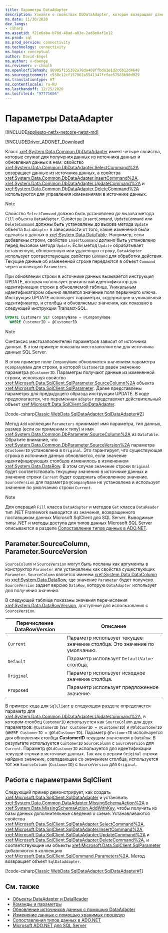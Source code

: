 ```yaml
---
title: Параметры DataAdapter
description: Узнайте о свойствах DbDataAdapter, которые возвращают данные из источника данных и управляют изменениями в источнике данных.
ms.date: 11/30/2020
dev_langs:
- csharp
ms.assetid: f21e6aba-b76d-46ad-a83e-2ad8e0af1e12
ms.prod: sql
ms.prod_service: connectivity
ms.technology: connectivity
ms.topic: conceptual
author: David-Engel
ms.author: v-daenge
ms.reviewer: v-chmalh
ms.openlocfilehash: 90985f155392a78da408ffbda3e1d2c0b12d4648
ms.sourcegitcommit: c938c12cf157962a5541347fcfae57588b90d929
ms.translationtype: HT
ms.contentlocale: ru-RU
ms.lasthandoff: 12/25/2020
ms.locfileid: "97771606"
---
```

# <a name="dataadapter-parameters"></a>Параметры DataAdapter

[!INCLUDE[appliesto-netfx-netcore-netst-md](../../includes/appliesto-netfx-netcore-netst-md.md)]

[!INCLUDE[Driver_ADONET_Download](../../includes/driver_adonet_download.md)]

Класс <xref:System.Data.Common.DbDataAdapter> имеет четыре свойства, которые служат для получения данных из источника данных и обновления данных в нем: свойство <xref:System.Data.Common.DbDataAdapter.SelectCommand%2A> возвращает данные из источника данных, а свойства <xref:System.Data.Common.DbDataAdapter.InsertCommand%2A>, <xref:System.Data.Common.DbDataAdapter.UpdateCommand%2A> и <xref:System.Data.Common.DbDataAdapter.DeleteCommand%2A> используются для управления изменениями в источнике данных.

> [!NOTE]
> Свойство `SelectCommand` должно быть установлено до вызова метода `Fill` объекта `DataAdapter`. Свойства `InsertCommand`, `UpdateCommand` или `DeleteCommand` должны быть установлены до вызова метода `Update` объекта `DataAdapter` в зависимости от того, какие изменения были сделаны в данных в <xref:System.Data.DataTable>. Например, если добавлены строки, свойство `InsertCommand` должно быть установлено перед вызовом метода `Update`. Если метод `Update` обрабатывает вставленную, обновленную или удаленную строку, `DataAdapter` использует соответствующее свойство `Command` для обработки действия. Текущие данные об измененной строке передаются в объект `Command` через коллекцию `Parameters`.

При обновлении строки в источнике данных вызывается инструкция UPDATE, которая использует уникальный идентификатор для идентификации строки в обновляемой таблице. Уникальным идентификатором обычно является значение поля первичного ключа. Инструкция UPDATE использует параметры, содержащие и уникальный идентификатор, и столбцы и обновляемые значения, как показано в следующей инструкции Transact-SQL.

```sql
UPDATE Customers SET CompanyName = @CompanyName
  WHERE CustomerID = @CustomerID  
```  

> [!NOTE]
> Синтаксис местозаполнителей параметров зависит от источника данных. В этом примере показаны местозаполнители для источника данных SQL Server.

В этом примере поле `CompanyName` обновляется значением параметра `@CompanyName` для строки, в которой `CustomerID` равен значению параметра `@CustomerID`. Параметры получают данные из измененной строки, используя свойство <xref:Microsoft.Data.SqlClient.SqlParameter.SourceColumn%2A> объекта <xref:Microsoft.Data.SqlClient.SqlParameter>. Далее представлены параметры для предыдущего образца инструкции UPDATE. В коде предполагается, что переменная `adapter` представляет действительный объект <xref:Microsoft.Data.SqlClient.SqlDataAdapter>.

[!code-csharp[Classic WebData SqlDataAdapter.SqlDataAdapter#2](~/../sqlclient/doc/samples/SqlDataAdapter_SqlDataAdapter.cs#2)]

Метод `Add` коллекции `Parameters` принимает имя параметра, тип данных, размер (если он применим к типу) и имя <xref:System.Data.Common.DbParameter.SourceColumn%2A> из `DataTable`. Обратите внимание, что <xref:System.Data.Common.DbParameter.SourceVersion%2A> параметра `@CustomerID` установлена в `Original`. Это гарантирует, что существующая строка в источнике данных обновляется, если значение идентифицирующих столбцов изменилось в измененном <xref:System.Data.DataRow>. В этом случае значение строки `Original` будет соответствовать текущему значению в источнике данных и значение строки `Current` будет содержать обновленное значение. `SourceVersion` для параметра `@CompanyName` не установлена и использует значение по умолчанию строки `Current`.

> [!NOTE]
> Для операций `Fill` класса `DataAdapter` и методов `Get` класса `DataReader` тип .NET Framework выводится из значения, возвращенного поставщиком данных Microsoft SqlClient для SQL Server. Выводимые типы .NET и методы доступа для типов данных Microsoft SQL Server описываются в разделе [Сопоставление типов данных в ADO.NET](data-type-mappings-ado-net.md).

## <a name="parametersourcecolumn-parametersourceversion"></a>Parameter.SourceColumn, Parameter.SourceVersion

`SourceColumn` и `SourceVersion` могут быть посланы как аргументы в конструктор `Parameter` или установлены как свойства существующих `Parameter`. `SourceColumn` является именем <xref:System.Data.DataColumn> из <xref:System.Data.DataRow>, где значение `Parameter` будет получено. `SourceVersion` задает версию `DataRow`, которую `DataAdapter` использует для получения значения.

В следующей таблице показаны значения перечисления <xref:System.Data.DataRowVersion>, доступные для использования с `SourceVersion`.

|Перечисление DataRowVersion|Описание|  
|--------------------------------|-----------------|  
|`Current`|Параметр использует текущее значение столбца. Это значение по умолчанию.|  
|`Default`|Параметр использует `DefaultValue` столбца.|  
|`Original`|Параметр использует исходное значение столбца.|  
|`Proposed`|Параметр использует предложенное значение.|  

В примере кода для `SqlClient` в следующем разделе определяется параметр для <xref:System.Data.Common.DbDataAdapter.UpdateCommand%2A>, в котором столбец `CustomerID` используется как `SourceColumn` для двух параметров: `@CustomerID` (`SET CustomerID = @CustomerID`) и `@OldCustomerID` (`WHERE CustomerID = @OldCustomerID`). Параметр `@CustomerID` используется для обновления столбца **CustomerID** текущим значением в `DataRow`. В результате используется `CustomerID` `SourceColumn` с `SourceVersion` для `Current`. Параметр `@OldCustomerID` используется для идентификации текущей строки в источнике данных. Так как в версии `Original` строки найдено значение, совпадающее со значением столбца, используется тот же `SourceColumn` (`CustomerID`) с `SourceVersion` для `Original`.

## <a name="work-with-sqlclient-parameters"></a>Работа с параметрами SqlClient

Следующий пример демонстрирует, как создать <xref:Microsoft.Data.SqlClient.SqlDataAdapter> и установить <xref:System.Data.Common.DataAdapter.MissingSchemaAction%2A> в <xref:System.Data.MissingSchemaAction.AddWithKey>, чтобы получить из базы данных дополнительные сведения о схеме. Устанавливаются свойства <xref:Microsoft.Data.SqlClient.SqlDataAdapter.SelectCommand%2A>, <xref:Microsoft.Data.SqlClient.SqlDataAdapter.InsertCommand%2A>, <xref:Microsoft.Data.SqlClient.SqlDataAdapter.UpdateCommand%2A> и <xref:Microsoft.Data.SqlClient.SqlDataAdapter.DeleteCommand%2A>, и соответствующие им объекты <xref:Microsoft.Data.SqlClient.SqlParameter> добавляются в коллекцию <xref:Microsoft.Data.SqlClient.SqlCommand.Parameters%2A>. Метод возвращает объект `SqlDataAdapter`.

[!code-csharp[Classic WebData SqlDataAdapter.SqlDataAdapter#1](~/../sqlclient/doc/samples/SqlDataAdapter_SqlDataAdapter.cs#1)]

## <a name="see-also"></a>См. также

- [Объекты DataAdapter и DataReader](dataadapters-datareaders.md)
- [Команды и параметры](commands-parameters.md)
- [Обновление источников данных с помощью DataAdapter](update-data-sources-with-dataadapters.md)
- [Изменение данных с помощью хранимых процедур](modify-data-with-stored-procedures.md)
- [Сопоставления типов данных в ADO.NET](data-type-mappings-ado-net.md)
- [Microsoft ADO.NET для SQL Server](microsoft-ado-net-sql-server.md)
